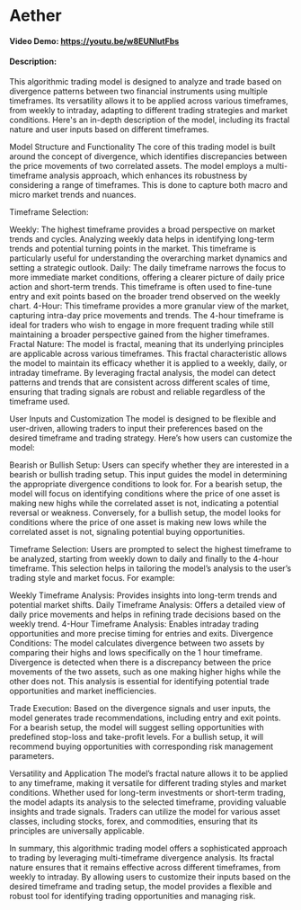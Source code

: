 
# Aether
#### Video Demo: https://youtu.be/w8EUNIutFbs
#### Description:
This algorithmic trading model is designed to analyze and trade based on divergence patterns between two financial instruments using multiple timeframes. Its versatility allows it to be applied across various timeframes, from weekly to intraday, adapting to different trading strategies and market conditions. Here's an in-depth description of the model, including its fractal nature and user inputs based on different timeframes.

Model Structure and Functionality
The core of this trading model is built around the concept of divergence, which identifies discrepancies between the price movements of two correlated assets. The model employs a multi-timeframe analysis approach, which enhances its robustness by considering a range of timeframes. This is done to capture both macro and micro market trends and nuances.

Timeframe Selection:

Weekly: The highest timeframe provides a broad perspective on market trends and cycles. Analyzing weekly data helps in identifying long-term trends and potential turning points in the market. This timeframe is particularly useful for understanding the overarching market dynamics and setting a strategic outlook.
Daily: The daily timeframe narrows the focus to more immediate market conditions, offering a clearer picture of daily price action and short-term trends. This timeframe is often used to fine-tune entry and exit points based on the broader trend observed on the weekly chart.
4-Hour: This timeframe provides a more granular view of the market, capturing intra-day price movements and trends. The 4-hour timeframe is ideal for traders who wish to engage in more frequent trading while still maintaining a broader perspective gained from the higher timeframes.
Fractal Nature: The model is fractal, meaning that its underlying principles are applicable across various timeframes. This fractal characteristic allows the model to maintain its efficacy whether it is applied to a weekly, daily, or intraday timeframe. By leveraging fractal analysis, the model can detect patterns and trends that are consistent across different scales of time, ensuring that trading signals are robust and reliable regardless of the timeframe used.

User Inputs and Customization
The model is designed to be flexible and user-driven, allowing traders to input their preferences based on the desired timeframe and trading strategy. Here’s how users can customize the model:

Bearish or Bullish Setup: Users can specify whether they are interested in a bearish or bullish trading setup. This input guides the model in determining the appropriate divergence conditions to look for. For a bearish setup, the model will focus on identifying conditions where the price of one asset is making new highs while the correlated asset is not, indicating a potential reversal or weakness. Conversely, for a bullish setup, the model looks for conditions where the price of one asset is making new lows while the correlated asset is not, signaling potential buying opportunities.

Timeframe Selection: Users are prompted to select the highest timeframe to be analyzed, starting from weekly down to daily and finally to the 4-hour timeframe. This selection helps in tailoring the model’s analysis to the user’s trading style and market focus. For example:

Weekly Timeframe Analysis: Provides insights into long-term trends and potential market shifts.
Daily Timeframe Analysis: Offers a detailed view of daily price movements and helps in refining trade decisions based on the weekly trend.
4-Hour Timeframe Analysis: Enables intraday trading opportunities and more precise timing for entries and exits.
Divergence Conditions: The model calculates divergence between two assets by comparing their highs and lows specifically on the 1 hour timeframe. Divergence is detected when there is a discrepancy between the price movements of the two assets, such as one making higher highs while the other does not. This analysis is essential for identifying potential trade opportunities and market inefficiencies.

Trade Execution: Based on the divergence signals and user inputs, the model generates trade recommendations, including entry and exit points. For a bearish setup, the model will suggest selling opportunities with predefined stop-loss and take-profit levels. For a bullish setup, it will recommend buying opportunities with corresponding risk management parameters.

Versatility and Application
The model’s fractal nature allows it to be applied to any timeframe, making it versatile for different trading styles and market conditions. Whether used for long-term investments or short-term trading, the model adapts its analysis to the selected timeframe, providing valuable insights and trade signals. Traders can utilize the model for various asset classes, including stocks, forex, and commodities, ensuring that its principles are universally applicable.

In summary, this algorithmic trading model offers a sophisticated approach to trading by leveraging multi-timeframe divergence analysis. Its fractal nature ensures that it remains effective across different timeframes, from weekly to intraday. By allowing users to customize their inputs based on the desired timeframe and trading setup, the model provides a flexible and robust tool for identifying trading opportunities and managing risk.
